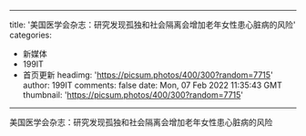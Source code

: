 
---
title: '美国医学会杂志：研究发现孤独和社会隔离会增加老年女性患心脏病的风险'
categories: 
 - 新媒体
 - 199IT
 - 首页更新
headimg: 'https://picsum.photos/400/300?random=7715'
author: 199IT
comments: false
date: Mon, 07 Feb 2022 11:35:43 GMT
thumbnail: 'https://picsum.photos/400/300?random=7715'
---

<div>   
美国医学会杂志：研究发现孤独和社会隔离会增加老年女性患心脏病的风险  
</div>
            